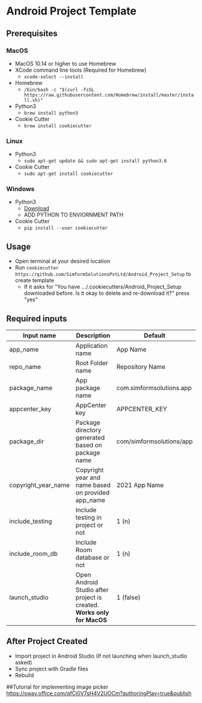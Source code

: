 # Android Project Template

## Prerequisites

### MacOS

* MacOS 10.14 or higher to use Homebrew
* XCode command line tools (Required for Homebrew)
    * ```xcode-select --install```
* Homebrew
    * ```/bin/bash -c "$(curl -fsSL https://raw.githubusercontent.com/Homebrew/install/master/install.sh)"```
* Python3
     * ```brew install python3```
* Cookie Cutter
    * ```brew install cookiecutter```

### Linux

* Python3
    * ```sudo apt-get update && sudo apt-get install python3.6```
* Cookie Cutter
    * ```sudo apt-get install cookiecutter```

### Windows

* Python3
    * [Download](https://www.python.org/downloads/)
    * ADD PYTHON TO ENVIORNMENT PATH
* Cookie Cutter
    * ```pip install --user cookiecutter```


## Usage

* Open terminal at your desired location
* Run ```cookiecutter https://github.com/SimformSolutionsPvtLtd/Android_Project_Setup``` to create template
    * If it asks for "You have .../.cookiecutters/Android_Project_Setup downloaded before. Is it okay to delete and re-download it?" press "yes"

## Required inputs

Input name | Description | Default
--- | --- | --- |
app_name | Application name | App Name
repo_name | Root Folder name | Repository Name
package_name | App package name | com.simformsolutions.app
appcenter_key | AppCenter key | APPCENTER_KEY
package_dir | Package directory generated based on package name | com/simformsolutions/app
copyright_year_name | Copyright year and name based on provided app_name | 2021 App Name
include_testing | Include testing in project or not | 1 (n)
include_room_db | Include Room database or not | 1 (n)
launch_studio | Open Android Studio after project is created. <b>Works only for MacOS</b> | 1 (false)

## After Project Created

* Import project in Android Studio (If not launching when launch_studio asked)
* Sync project with Gradle files
* Rebuild

##Tutorial for implementing image picker
https://sway.office.com/qfCj0V7sH4V2UOCm?authoringPlay=true&publish